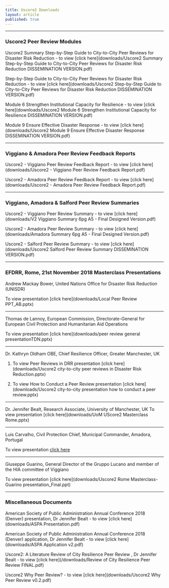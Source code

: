 ```yaml
---
title: Uscore2 Downloads
layout: article
published: true
---
```

-------------------------------------------------------------------------------------------------------------

### Uscore2 Peer Review Modules

Uscore2 Summary Step-by-Step Guide to City-to-City Peer Reviews for Disaster Risk Reduction - to view [click here](downloads/Uscore2 Summary Step-by-Step Guide to City-to-City Peer Reviews for Disaster Risk Reduction DISSEMINATION VERSION.pdf)

Step-by-Step Guide to City-to-City Peer Reviews for Disaster Risk Reduction - to view [click here](downloads/Uscore2 Step-by-Step Guide to City-to-City Peer Reviews for Disaster Risk Reduction DISSEMINATION VERSION.pdf)

Module 6 Strengthen Institutional Capacity for Resilience - to view [click here](downloads/Uscore2 Module 6 Strengthen Institutional Capacity for Resilience DISSEMINATION VERSION.pdf)

Module 9 Ensure Effective Disaster Response - to view [click here](downloads/Uscore2 Module 9 Ensure Effective Disaster Response DISSEMINATION VERSION.pdf)

-------------------------------------------------------------------------------------------------------------

### Viggiano & Amadora Peer Review Feedback Reports

Uscore2 - Viggiano Peer Review Feedback Report - to view [click here](downloads/Uscore2 - Viggiano Peer Review Feedback Report.pdf)

Uscore2 - Amadora Peer Review Feedback Report - to view [click here](downloads/Uscore2 - Amadora Peer Review Feedback Report.pdf)

-------------------------------------------------------------------------------------------------------------

### Viggiano, Amadora & Salford Peer Review Summaries

Uscore2 - Viggiano Peer Review Summary - to view [click here](downloads/V2 Viggiano Summary 6pg A5 - Final Designed Version.pdf)

Uscore2 - Amadora Peer Review Summary - to view [click here](downloads/Amadora Summary 6pg A5 - Final Designed Version.pdf)

Uscore2 - Salford Peer Review Summary - to view [click here](downloads/Uscore2 Salford Peer Review Summary DISSEMINATION VERSION.pdf)

-------------------------------------------------------------------------------------------------------------

### EFDRR, Rome, 21st November 2018 Masterclass Presentations

Andrew Mackay Bower, United Nations Office for Disaster Risk Reduction (UNISDR)

To view presentation [click here](downloads/Local Peer Review PPT_AB.pptx)

*****

Thomas de Lannoy, European Commission, Directorate-General for European Civil Protection and Humanitarian Aid Operations

To view presentation [click here](downloads/peer review general presentationTDN.pptx)

*****

Dr. Kathryn Oldham OBE, Chief Resilience Officer, Greater Manchester, UK

1. To view Peer Reviews in DRR presentation [click here](downloads/Uscore2 city-to-city peer reviews in Disaster Risk Reduction.pptx)

2. To view How to Conduct a Peer Review presentation [click here](downloads/Uscore2 city-to-city presentation how to conduct a peer review.pptx)

*****

Dr. Jennifer Bealt, Research Associate, University of Manchester, UK
To view presentation [click here](downloads/UoM UScore2 Masterclass Rome.pptx)

*****

Luis Carvalho, Civil Protection Chief, Municipal Commander, Amadora, Portugal

To view presentation [click here](downloads/Masterclass_Amadora.pptx)

*****

Giuseppe Guarino, General Director of the Gruppo Lucano and member of the HIA committee of Viggiano

To view presentation [click here](downloads/Uscore2 Rome Masterclass-Guarino presentation_Final.ppt)


-------------------------------------------------------------------------------------------------------------

### Miscellaneous Documents

American Society of Public Administration Annual Conference 2018 (Denver) presentation, Dr Jennifer Bealt - to view [click here](downloads/ASPA Presentation.pdf)

American Society of Public Administration Annual Conference 2018 (Denver) application, Dr Jennifer Bealt - to view [click here](downloads/ASPA Application v2.pdf)

Uscore2: A Literature Review of City Resilience Peer Review , Dr Jennifer Bealt - to view [click here](/downloads/Review of City Resilience Peer Review FINAL.pdf)

Uscore2 Why Peer Review? - to view [click here](downloads/Uscore2 Why Peer Review v0.2.pdf)

